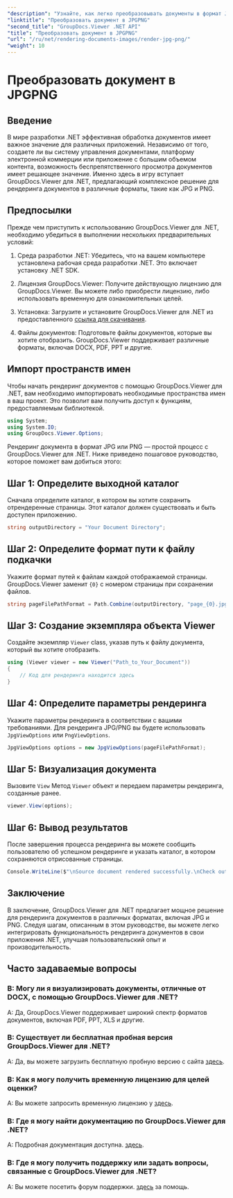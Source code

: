 ```yaml
---
"description": "Узнайте, как легко преобразовывать документы в формат JPG/PNG в .NET с помощью GroupDocs.Viewer для улучшения пользовательского опыта и повышения производительности."
"linktitle": "Преобразовать документ в JPGPNG"
"second_title": "GroupDocs.Viewer .NET API"
"title": "Преобразовать документ в JPGPNG"
"url": "/ru/net/rendering-documents-images/render-jpg-png/"
"weight": 10
---
```


# Преобразовать документ в JPGPNG

## Введение

В мире разработки .NET эффективная обработка документов имеет важное значение для различных приложений. Независимо от того, создаете ли вы систему управления документами, платформу электронной коммерции или приложение с большим объемом контента, возможность беспрепятственного просмотра документов имеет решающее значение. Именно здесь в игру вступает GroupDocs.Viewer для .NET, предлагающий комплексное решение для рендеринга документов в различные форматы, такие как JPG и PNG.

## Предпосылки

Прежде чем приступить к использованию GroupDocs.Viewer для .NET, необходимо убедиться в выполнении нескольких предварительных условий:

1. Среда разработки .NET: Убедитесь, что на вашем компьютере установлена рабочая среда разработки .NET. Это включает установку .NET SDK.

2. Лицензия GroupDocs.Viewer: Получите действующую лицензию для GroupDocs.Viewer. Вы можете либо приобрести лицензию, либо использовать временную для ознакомительных целей.

3. Установка: Загрузите и установите GroupDocs.Viewer для .NET из предоставленного [ссылка для скачивания](https://releases.groupdocs.com/viewer/net/).

4. Файлы документов: Подготовьте файлы документов, которые вы хотите отобразить. GroupDocs.Viewer поддерживает различные форматы, включая DOCX, PDF, PPT и другие.

## Импорт пространств имен

Чтобы начать рендеринг документов с помощью GroupDocs.Viewer для .NET, вам необходимо импортировать необходимые пространства имен в ваш проект. Это позволит вам получить доступ к функциям, предоставляемым библиотекой.

```csharp
using System;
using System.IO;
using GroupDocs.Viewer.Options;
```

Рендеринг документа в формат JPG или PNG — простой процесс с GroupDocs.Viewer для .NET. Ниже приведено пошаговое руководство, которое поможет вам добиться этого:

## Шаг 1: Определите выходной каталог

Сначала определите каталог, в котором вы хотите сохранить отрендеренные страницы. Этот каталог должен существовать и быть доступен приложению.

```csharp
string outputDirectory = "Your Document Directory";
```

## Шаг 2: Определите формат пути к файлу подкачки

Укажите формат путей к файлам каждой отображаемой страницы. GroupDocs.Viewer заменит `{0}` с номером страницы при сохранении файлов.

```csharp
string pageFilePathFormat = Path.Combine(outputDirectory, "page_{0}.jpg");
```

## Шаг 3: Создание экземпляра объекта Viewer

Создайте экземпляр `Viewer` class, указав путь к файлу документа, который вы хотите отобразить.

```csharp
using (Viewer viewer = new Viewer("Path_to_Your_Document"))
{
    // Код для рендеринга находится здесь
}
```

## Шаг 4: Определите параметры рендеринга

Укажите параметры рендеринга в соответствии с вашими требованиями. Для рендеринга JPG/PNG вы будете использовать `JpgViewOptions` или `PngViewOptions`.

```csharp
JpgViewOptions options = new JpgViewOptions(pageFilePathFormat);
```

## Шаг 5: Визуализация документа

Вызовите `View` Метод `Viewer` объект и передаем параметры рендеринга, созданные ранее.

```csharp
viewer.View(options);
```

## Шаг 6: Вывод результатов

После завершения процесса рендеринга вы можете сообщить пользователю об успешном рендеринге и указать каталог, в котором сохраняются отрисованные страницы.

```csharp
Console.WriteLine($"\nSource document rendered successfully.\nCheck output in {outputDirectory}.");
```

## Заключение

В заключение, GroupDocs.Viewer для .NET предлагает мощное решение для рендеринга документов в различных форматах, включая JPG и PNG. Следуя шагам, описанным в этом руководстве, вы можете легко интегрировать функциональность рендеринга документов в свои приложения .NET, улучшая пользовательский опыт и производительность.

## Часто задаваемые вопросы

### В: Могу ли я визуализировать документы, отличные от DOCX, с помощью GroupDocs.Viewer для .NET?

A: Да, GroupDocs.Viewer поддерживает широкий спектр форматов документов, включая PDF, PPT, XLS и другие.

### В: Существует ли бесплатная пробная версия GroupDocs.Viewer для .NET?

A: Да, вы можете загрузить бесплатную пробную версию с сайта [здесь](https://releases.groupdocs.com/).

### В: Как я могу получить временную лицензию для целей оценки?

A: Вы можете запросить временную лицензию у [здесь](https://purchase.groupdocs.com/temporary-license/).

### В: Где я могу найти документацию по GroupDocs.Viewer для .NET?

A: Подробная документация доступна. [здесь](https://tutorials.groupdocs.com/viewer/net/).

### В: Где я могу получить поддержку или задать вопросы, связанные с GroupDocs.Viewer для .NET?

A: Вы можете посетить форум поддержки. [здесь](https://forum.groupdocs.com/c/viewer/9) за помощь.
